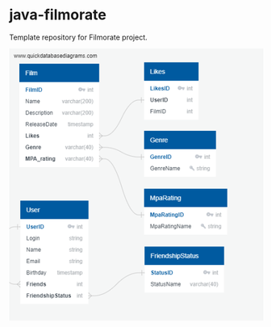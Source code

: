 # java-filmorate
Template repository for Filmorate project.

![Ссылка на файл со структурой базы данных.](/pictures/QuickDBD-export.png)
